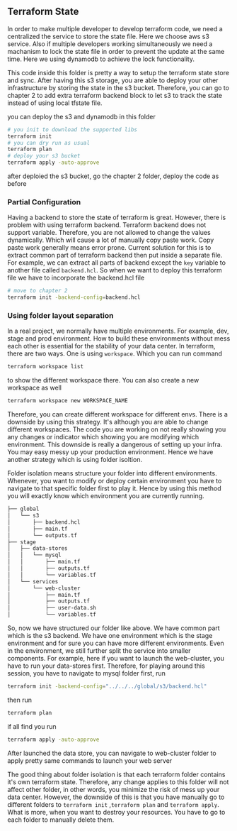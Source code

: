 ## Terraform State

In order to make multiple developer to develop terraform code, we need a centralized the service
to store the state file. Here we choose aws s3 service. Also if multiple developers working simultaneously
we need a machanism to lock the state file in order to prevent the update at the same time. Here we
using dynamodb to achieve the lock functionality.

This code inside this folder is pretty a way to setup the terraform state store and sync. After having
this s3 storage, you are able to deploy your other infrastructure by storing the state in the s3 bucket.
Therefore, you can go to chapter 2 to add extra terraform backend block to let s3 to track the state
instead of using local tfstate file.

you can deploy the s3 and dynamodb in this folder
```bash
# you init to download the supported libs
terraform init
# you can dry run as usual
terraform plan
# deploy your s3 bucket
terraform apply -auto-approve
```
after deploied the s3 bucket, go the chapter 2 folder, deploy the code as before


### Partial Configuration
Having a backend to store the state of terraform is great. However, there is problem with using terraform backend.
Terraform backend does not support variable. Therefore, you are not allowed to change the values dynamically. Which
will cause a lot of manually copy paste work. Copy paste work generally means error prone. Current solution for this
is to extract common part of terraform backend then put inside a separate file. For example, we can extract all parts
of backend except the `key` variable to another file called `backend.hcl`. So when we want to deploy this terraform file
we have to incorporate the backend.hcl file
```bash
# move to chapter 2
terraform init -backend-config=backend.hcl
```

### Using folder layout separation
In a real project, we normally have multiple environments. For example, dev, stage and prod environment. How to build
these environments without mess each other is essential for the stability of your data center. In terraform, there are
two ways. One is using `workspace`. Which you can run command
```bash
terraform workspace list
```
to show the different workspace there. You can also create a new workspace as well
```bash
terraform workspace new WORKSPACE_NAME
```
Therefore, you can create different workspace for different envs. There is a downside by using this strategy. It's although you
are able to change different workspaces. The code you are working on not really showing you any changes or indicator which showing
you are modifying which environment. This downside is really a dangerous of setting up your infra. You may easy messy up your production
environment. Hence we have another strategy which is using folder isoltion.

Folder isolation means structure your folder into different environments. Whenever, you want to modify or deploy certain environment
you have to navigate to that specific folder first to play it. Hence by using this method you will exactly know which environment
you are currently running.
```md
├── global
│   └── s3
│       ├── backend.hcl
│       ├── main.tf
│       └── outputs.tf
├── stage
│   ├── data-stores
│   │   └── mysql
│   │       ├── main.tf
│   │       ├── outputs.tf
│   │       └── variables.tf
│   └── services
│       └── web-cluster
│           ├── main.tf
│           ├── outputs.tf
│           ├── user-data.sh
│           └── variables.tf
```
So, now we have structured our folder like above. We have common part which is the s3 backend. We have one environment
which is the stage environment and for sure you can have more different environments. Even in the environment, we still
further split the service into smaller components. For example, here if you want to launch the web-cluster, you have to
run your data-stores first. Therefore, for playing around this session, you have to navigate to mysql folder first, run
```bash
terraform init -backend-config="../../../global/s3/backend.hcl"
```
then run
```bash
terraform plan
```
if all find you run
```bash
terraform apply -auto-approve
```
After launched the data store, you can navigate to web-cluster folder to apply pretty same commands to launch your web server


The good thing about folder isolation is that each terraform folder contains it's own terraform state. Therefore,
any change applies to this folder will not affect other folder, in other words, you minimize the risk of mess up
your data center. However, the downside of this is that you have manually go to different folders to `terraform init`
,`terraform plan` and `terraform apply`. What is more, when you want to destroy your resources. You have to go to
each folder to manually delete them.
